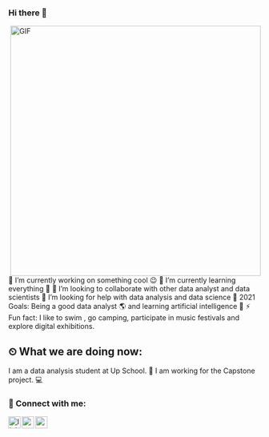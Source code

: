 ### Hi there 👋

<img align="right" alt="GIF" src="https://camo.githubusercontent.com/6a0f76c7f114b2c8300ca379673520e5a898a0241ab216074dd7368354038abe/68747470733a2f2f692e696d6775722e636f6d2f6b644b686778362e676966" width="500" height="500" />


🔭 I’m currently working on something cool 😉
🌱 I’m currently learning everything 🤣
👯 I’m looking to collaborate with other data analyst and data scientists 
🤔 I’m looking for help with data analysis and data science
🥅 2021 Goals: Being a good data analyst 🌎 and learning artificial intelligence 🤖
⚡ Fun fact: I like to swim , go camping, participate in music festivals and explore digital exhibitions.


## ⏲ What we are doing now:
I am a data analysis student at Up School.  📃
I am working for the Capstone project. 💻

### 📩 Connect with me:
[<img align="left" alt="linkedin | LinkedIn" width="24px" src="https://raw.githubusercontent.com/peterthehan/peterthehan/master/assets/linkedin.svg" />][linkedin]
[<img align="left" height="24" width="24" src="https://cdn.jsdelivr.net/npm/simple-icons@v4/icons/instagram.svg" />][instagram]
[<img align="left" height="24" width="24" src="https://cdn.jsdelivr.net/npm/simple-icons@v4/icons/gmail.svg" />][gmail]


<br />


[instagram]: https://www.instagram.com/zeynep.yilmaaz/
[linkedin]: https://www.linkedin.com/in/zeynep-yillmaz/
[gmail]: mailto:zeyneepyilmaz12@gmail.com
<br />
